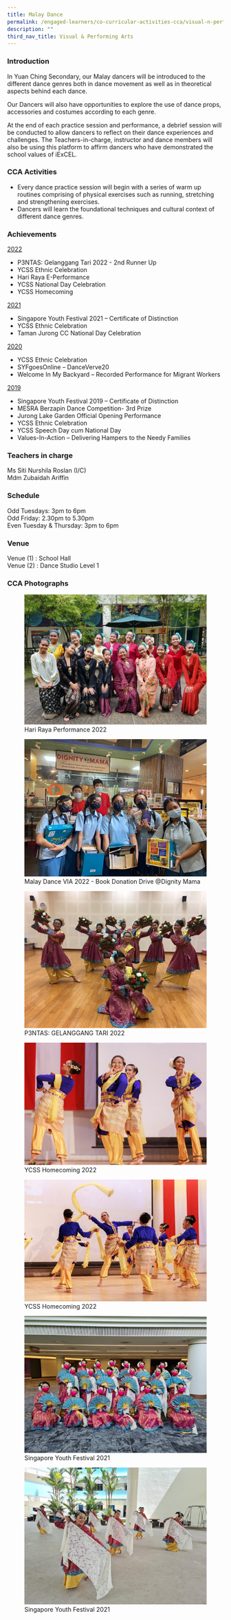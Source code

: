 ```yaml
---
title: Malay Dance
permalink: /engaged-learners/co-curricular-activities-cca/visual-n-performing-arts/malay-dance/
description: ""
third_nav_title: Visual & Performing Arts
---
```

### Introduction

In Yuan Ching Secondary, our Malay dancers will be introduced to the different dance genres both in dance movement as well as in theoretical aspects behind each dance.

Our Dancers will also have opportunities to explore the use of dance props, accessories and costumes according to each genre.

At the end of each practice session and performance, a debrief session will be conducted to allow dancers to reflect on their dance experiences and challenges. The Teachers-in-charge, instructor and dance members will also be using this platform to affirm dancers who have demonstrated the school values of iExCEL.

### CCA Activities

*   Every dance practice session will begin with a series of warm up routines comprising of physical exercises such as running, stretching and strengthening exercises.
*   Dancers will learn the foundational techniques and cultural context of different dance genres.

### Achievements

<u> 2022 </u>
*   P3NTAS: Gelanggang Tari 2022 - 2nd Runner Up
*   YCSS Ethnic Celebration
*   Hari Raya E-Performance
*   YCSS National Day Celebration
*   YCSS Homecoming

<u> 2021 </u>
*   Singapore Youth Festival 2021 – Certificate of Distinction
*   YCSS Ethnic Celebration
*   Taman Jurong CC National Day Celebration

<u> 2020 </u>
*   YCSS Ethnic Celebration
*   SYFgoesOnline – DanceVerve20
*   Welcome In My Backyard – Recorded Performance for Migrant Workers

<u> 2019 </u>
*   Singapore Youth Festival 2019 – Certificate of Distinction
*   MESRA Berzapin Dance Competition- 3rd Prize
*   Jurong Lake Garden Official Opening Performance
*   YCSS Ethnic Celebration
*   YCSS Speech Day cum National Day
*   Values-In-Action – Delivering Hampers to the Needy Families

### Teachers in charge

Ms Siti Nurshila Roslan (I/C) <br>
Mdm Zubaidah Ariffin

### Schedule

Odd Tuesdays: 3pm to 6pm<br>
Odd Friday: 2.30pm to 5.30pm <br>
Even Tuesday &amp; Thursday: 3pm to 6pm

### Venue

Venue (1) : School Hall <br>
Venue (2) : Dance Studio Level 1 <br>

### CCA Photographs

<figure>  
<img src="/images/Hari%20Raya%20Performance%202022.png"> 
<figcaption> Hari Raya Performance 2022 </figcaption>  
</figure>

<figure>  
<img src="/images/Malay%20Dance%20VIA%202022%20-%20Book%20Donation%20Drive%20Dignity%20Mama.jpg"> 
<figcaption> Malay Dance VIA 2022 - Book Donation Drive @Dignity Mama </figcaption>  
</figure>

<figure>  
<img src="/images/P3NTAS%20Gelanggang%20Tari%202022.jpg"> 
<figcaption> P3NTAS: GELANGGANG TARI 2022 </figcaption>  
</figure>

<figure>  
<img src="/images/YCSS%20Homecoming%202022.jpg"> 
<figcaption> YCSS Homecoming 2022 </figcaption>  
</figure>

<figure>  
<img src="/images/YCSS%20Homecoming%202022_2.jpg"> 
<figcaption> YCSS Homecoming 2022 </figcaption>  
</figure>

<figure>  
<img src="/images/Singapore%20Youth%20Festival%202021.jpg"> 
<figcaption> Singapore Youth Festival 2021 </figcaption>  
</figure>

<figure>  
<img src="/images/Singapore%20Youth%20Festival%202021_2.jpg"> 
<figcaption> Singapore Youth Festival 2021 </figcaption>  
</figure>